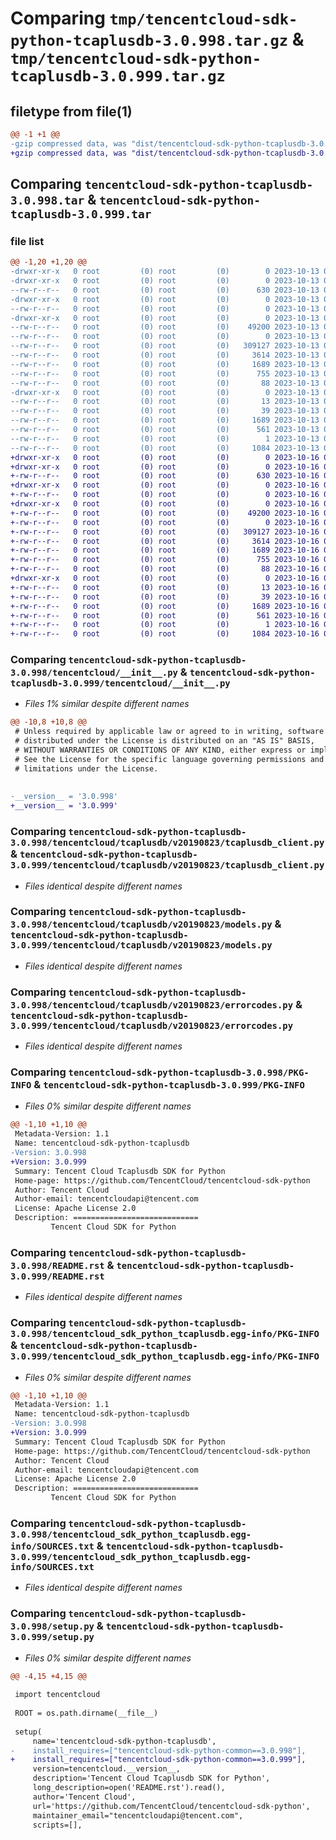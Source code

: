 # Comparing `tmp/tencentcloud-sdk-python-tcaplusdb-3.0.998.tar.gz` & `tmp/tencentcloud-sdk-python-tcaplusdb-3.0.999.tar.gz`

## filetype from file(1)

```diff
@@ -1 +1 @@
-gzip compressed data, was "dist/tencentcloud-sdk-python-tcaplusdb-3.0.998.tar", last modified: Fri Oct 13 00:36:30 2023, max compression
+gzip compressed data, was "dist/tencentcloud-sdk-python-tcaplusdb-3.0.999.tar", last modified: Mon Oct 16 00:35:41 2023, max compression
```

## Comparing `tencentcloud-sdk-python-tcaplusdb-3.0.998.tar` & `tencentcloud-sdk-python-tcaplusdb-3.0.999.tar`

### file list

```diff
@@ -1,20 +1,20 @@
-drwxr-xr-x   0 root         (0) root         (0)        0 2023-10-13 00:36:30.000000 tencentcloud-sdk-python-tcaplusdb-3.0.998/
-drwxr-xr-x   0 root         (0) root         (0)        0 2023-10-13 00:36:30.000000 tencentcloud-sdk-python-tcaplusdb-3.0.998/tencentcloud/
--rw-r--r--   0 root         (0) root         (0)      630 2023-10-13 00:36:30.000000 tencentcloud-sdk-python-tcaplusdb-3.0.998/tencentcloud/__init__.py
-drwxr-xr-x   0 root         (0) root         (0)        0 2023-10-13 00:36:30.000000 tencentcloud-sdk-python-tcaplusdb-3.0.998/tencentcloud/tcaplusdb/
--rw-r--r--   0 root         (0) root         (0)        0 2023-10-13 00:36:30.000000 tencentcloud-sdk-python-tcaplusdb-3.0.998/tencentcloud/tcaplusdb/__init__.py
-drwxr-xr-x   0 root         (0) root         (0)        0 2023-10-13 00:36:30.000000 tencentcloud-sdk-python-tcaplusdb-3.0.998/tencentcloud/tcaplusdb/v20190823/
--rw-r--r--   0 root         (0) root         (0)    49200 2023-10-13 00:36:30.000000 tencentcloud-sdk-python-tcaplusdb-3.0.998/tencentcloud/tcaplusdb/v20190823/tcaplusdb_client.py
--rw-r--r--   0 root         (0) root         (0)        0 2023-10-13 00:36:30.000000 tencentcloud-sdk-python-tcaplusdb-3.0.998/tencentcloud/tcaplusdb/v20190823/__init__.py
--rw-r--r--   0 root         (0) root         (0)   309127 2023-10-13 00:36:30.000000 tencentcloud-sdk-python-tcaplusdb-3.0.998/tencentcloud/tcaplusdb/v20190823/models.py
--rw-r--r--   0 root         (0) root         (0)     3614 2023-10-13 00:36:30.000000 tencentcloud-sdk-python-tcaplusdb-3.0.998/tencentcloud/tcaplusdb/v20190823/errorcodes.py
--rw-r--r--   0 root         (0) root         (0)     1689 2023-10-13 00:36:30.000000 tencentcloud-sdk-python-tcaplusdb-3.0.998/PKG-INFO
--rw-r--r--   0 root         (0) root         (0)      755 2023-10-13 00:36:30.000000 tencentcloud-sdk-python-tcaplusdb-3.0.998/README.rst
--rw-r--r--   0 root         (0) root         (0)       88 2023-10-13 00:36:30.000000 tencentcloud-sdk-python-tcaplusdb-3.0.998/setup.cfg
-drwxr-xr-x   0 root         (0) root         (0)        0 2023-10-13 00:36:30.000000 tencentcloud-sdk-python-tcaplusdb-3.0.998/tencentcloud_sdk_python_tcaplusdb.egg-info/
--rw-r--r--   0 root         (0) root         (0)       13 2023-10-13 00:36:30.000000 tencentcloud-sdk-python-tcaplusdb-3.0.998/tencentcloud_sdk_python_tcaplusdb.egg-info/top_level.txt
--rw-r--r--   0 root         (0) root         (0)       39 2023-10-13 00:36:30.000000 tencentcloud-sdk-python-tcaplusdb-3.0.998/tencentcloud_sdk_python_tcaplusdb.egg-info/requires.txt
--rw-r--r--   0 root         (0) root         (0)     1689 2023-10-13 00:36:30.000000 tencentcloud-sdk-python-tcaplusdb-3.0.998/tencentcloud_sdk_python_tcaplusdb.egg-info/PKG-INFO
--rw-r--r--   0 root         (0) root         (0)      561 2023-10-13 00:36:30.000000 tencentcloud-sdk-python-tcaplusdb-3.0.998/tencentcloud_sdk_python_tcaplusdb.egg-info/SOURCES.txt
--rw-r--r--   0 root         (0) root         (0)        1 2023-10-13 00:36:30.000000 tencentcloud-sdk-python-tcaplusdb-3.0.998/tencentcloud_sdk_python_tcaplusdb.egg-info/dependency_links.txt
--rw-r--r--   0 root         (0) root         (0)     1084 2023-10-13 00:36:30.000000 tencentcloud-sdk-python-tcaplusdb-3.0.998/setup.py
+drwxr-xr-x   0 root         (0) root         (0)        0 2023-10-16 00:35:41.000000 tencentcloud-sdk-python-tcaplusdb-3.0.999/
+drwxr-xr-x   0 root         (0) root         (0)        0 2023-10-16 00:35:41.000000 tencentcloud-sdk-python-tcaplusdb-3.0.999/tencentcloud/
+-rw-r--r--   0 root         (0) root         (0)      630 2023-10-16 00:35:41.000000 tencentcloud-sdk-python-tcaplusdb-3.0.999/tencentcloud/__init__.py
+drwxr-xr-x   0 root         (0) root         (0)        0 2023-10-16 00:35:41.000000 tencentcloud-sdk-python-tcaplusdb-3.0.999/tencentcloud/tcaplusdb/
+-rw-r--r--   0 root         (0) root         (0)        0 2023-10-16 00:35:41.000000 tencentcloud-sdk-python-tcaplusdb-3.0.999/tencentcloud/tcaplusdb/__init__.py
+drwxr-xr-x   0 root         (0) root         (0)        0 2023-10-16 00:35:41.000000 tencentcloud-sdk-python-tcaplusdb-3.0.999/tencentcloud/tcaplusdb/v20190823/
+-rw-r--r--   0 root         (0) root         (0)    49200 2023-10-16 00:35:41.000000 tencentcloud-sdk-python-tcaplusdb-3.0.999/tencentcloud/tcaplusdb/v20190823/tcaplusdb_client.py
+-rw-r--r--   0 root         (0) root         (0)        0 2023-10-16 00:35:41.000000 tencentcloud-sdk-python-tcaplusdb-3.0.999/tencentcloud/tcaplusdb/v20190823/__init__.py
+-rw-r--r--   0 root         (0) root         (0)   309127 2023-10-16 00:35:41.000000 tencentcloud-sdk-python-tcaplusdb-3.0.999/tencentcloud/tcaplusdb/v20190823/models.py
+-rw-r--r--   0 root         (0) root         (0)     3614 2023-10-16 00:35:41.000000 tencentcloud-sdk-python-tcaplusdb-3.0.999/tencentcloud/tcaplusdb/v20190823/errorcodes.py
+-rw-r--r--   0 root         (0) root         (0)     1689 2023-10-16 00:35:41.000000 tencentcloud-sdk-python-tcaplusdb-3.0.999/PKG-INFO
+-rw-r--r--   0 root         (0) root         (0)      755 2023-10-16 00:35:41.000000 tencentcloud-sdk-python-tcaplusdb-3.0.999/README.rst
+-rw-r--r--   0 root         (0) root         (0)       88 2023-10-16 00:35:41.000000 tencentcloud-sdk-python-tcaplusdb-3.0.999/setup.cfg
+drwxr-xr-x   0 root         (0) root         (0)        0 2023-10-16 00:35:41.000000 tencentcloud-sdk-python-tcaplusdb-3.0.999/tencentcloud_sdk_python_tcaplusdb.egg-info/
+-rw-r--r--   0 root         (0) root         (0)       13 2023-10-16 00:35:41.000000 tencentcloud-sdk-python-tcaplusdb-3.0.999/tencentcloud_sdk_python_tcaplusdb.egg-info/top_level.txt
+-rw-r--r--   0 root         (0) root         (0)       39 2023-10-16 00:35:41.000000 tencentcloud-sdk-python-tcaplusdb-3.0.999/tencentcloud_sdk_python_tcaplusdb.egg-info/requires.txt
+-rw-r--r--   0 root         (0) root         (0)     1689 2023-10-16 00:35:41.000000 tencentcloud-sdk-python-tcaplusdb-3.0.999/tencentcloud_sdk_python_tcaplusdb.egg-info/PKG-INFO
+-rw-r--r--   0 root         (0) root         (0)      561 2023-10-16 00:35:41.000000 tencentcloud-sdk-python-tcaplusdb-3.0.999/tencentcloud_sdk_python_tcaplusdb.egg-info/SOURCES.txt
+-rw-r--r--   0 root         (0) root         (0)        1 2023-10-16 00:35:41.000000 tencentcloud-sdk-python-tcaplusdb-3.0.999/tencentcloud_sdk_python_tcaplusdb.egg-info/dependency_links.txt
+-rw-r--r--   0 root         (0) root         (0)     1084 2023-10-16 00:35:41.000000 tencentcloud-sdk-python-tcaplusdb-3.0.999/setup.py
```

### Comparing `tencentcloud-sdk-python-tcaplusdb-3.0.998/tencentcloud/__init__.py` & `tencentcloud-sdk-python-tcaplusdb-3.0.999/tencentcloud/__init__.py`

 * *Files 1% similar despite different names*

```diff
@@ -10,8 +10,8 @@
 # Unless required by applicable law or agreed to in writing, software
 # distributed under the License is distributed on an "AS IS" BASIS,
 # WITHOUT WARRANTIES OR CONDITIONS OF ANY KIND, either express or implied.
 # See the License for the specific language governing permissions and
 # limitations under the License.
 
 
-__version__ = '3.0.998'
+__version__ = '3.0.999'
```

### Comparing `tencentcloud-sdk-python-tcaplusdb-3.0.998/tencentcloud/tcaplusdb/v20190823/tcaplusdb_client.py` & `tencentcloud-sdk-python-tcaplusdb-3.0.999/tencentcloud/tcaplusdb/v20190823/tcaplusdb_client.py`

 * *Files identical despite different names*

### Comparing `tencentcloud-sdk-python-tcaplusdb-3.0.998/tencentcloud/tcaplusdb/v20190823/models.py` & `tencentcloud-sdk-python-tcaplusdb-3.0.999/tencentcloud/tcaplusdb/v20190823/models.py`

 * *Files identical despite different names*

### Comparing `tencentcloud-sdk-python-tcaplusdb-3.0.998/tencentcloud/tcaplusdb/v20190823/errorcodes.py` & `tencentcloud-sdk-python-tcaplusdb-3.0.999/tencentcloud/tcaplusdb/v20190823/errorcodes.py`

 * *Files identical despite different names*

### Comparing `tencentcloud-sdk-python-tcaplusdb-3.0.998/PKG-INFO` & `tencentcloud-sdk-python-tcaplusdb-3.0.999/PKG-INFO`

 * *Files 0% similar despite different names*

```diff
@@ -1,10 +1,10 @@
 Metadata-Version: 1.1
 Name: tencentcloud-sdk-python-tcaplusdb
-Version: 3.0.998
+Version: 3.0.999
 Summary: Tencent Cloud Tcaplusdb SDK for Python
 Home-page: https://github.com/TencentCloud/tencentcloud-sdk-python
 Author: Tencent Cloud
 Author-email: tencentcloudapi@tencent.com
 License: Apache License 2.0
 Description: ============================
         Tencent Cloud SDK for Python
```

### Comparing `tencentcloud-sdk-python-tcaplusdb-3.0.998/README.rst` & `tencentcloud-sdk-python-tcaplusdb-3.0.999/README.rst`

 * *Files identical despite different names*

### Comparing `tencentcloud-sdk-python-tcaplusdb-3.0.998/tencentcloud_sdk_python_tcaplusdb.egg-info/PKG-INFO` & `tencentcloud-sdk-python-tcaplusdb-3.0.999/tencentcloud_sdk_python_tcaplusdb.egg-info/PKG-INFO`

 * *Files 0% similar despite different names*

```diff
@@ -1,10 +1,10 @@
 Metadata-Version: 1.1
 Name: tencentcloud-sdk-python-tcaplusdb
-Version: 3.0.998
+Version: 3.0.999
 Summary: Tencent Cloud Tcaplusdb SDK for Python
 Home-page: https://github.com/TencentCloud/tencentcloud-sdk-python
 Author: Tencent Cloud
 Author-email: tencentcloudapi@tencent.com
 License: Apache License 2.0
 Description: ============================
         Tencent Cloud SDK for Python
```

### Comparing `tencentcloud-sdk-python-tcaplusdb-3.0.998/tencentcloud_sdk_python_tcaplusdb.egg-info/SOURCES.txt` & `tencentcloud-sdk-python-tcaplusdb-3.0.999/tencentcloud_sdk_python_tcaplusdb.egg-info/SOURCES.txt`

 * *Files identical despite different names*

### Comparing `tencentcloud-sdk-python-tcaplusdb-3.0.998/setup.py` & `tencentcloud-sdk-python-tcaplusdb-3.0.999/setup.py`

 * *Files 0% similar despite different names*

```diff
@@ -4,15 +4,15 @@
 
 import tencentcloud
 
 ROOT = os.path.dirname(__file__)
 
 setup(
     name='tencentcloud-sdk-python-tcaplusdb',
-    install_requires=["tencentcloud-sdk-python-common==3.0.998"],
+    install_requires=["tencentcloud-sdk-python-common==3.0.999"],
     version=tencentcloud.__version__,
     description='Tencent Cloud Tcaplusdb SDK for Python',
     long_description=open('README.rst').read(),
     author='Tencent Cloud',
     url='https://github.com/TencentCloud/tencentcloud-sdk-python',
     maintainer_email="tencentcloudapi@tencent.com",
     scripts=[],
```

